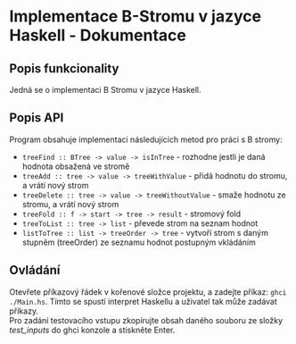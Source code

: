 # Implementace B-Stromu v jazyce Haskell - Dokumentace
## Popis funkcionality
Jedná se o implementaci B Stromu v jazyce Haskell.
## Popis API
Program obsahuje implementaci následujících metod pro práci s B stromy:
- `treeFind :: BTree -> value -> isInTree` - rozhodne jestli je daná hodnota obsažená ve stromě
- `treeAdd :: tree -> value -> treeWithValue` - přidá hodnotu do stromu, a vrátí nový strom
- `treeDelete :: tree -> value -> treeWithoutValue` - smaže hodnotu ze stromu, a vrátí nový strom
- `treeFold :: f -> start -> tree -> result` - stromový fold
- `treeToList :: tree -> list` - převede strom na seznam hodnot
- `listToTree :: list -> treeOrder -> tree` - vytvoří strom s daným stupněm (treeOrder) ze seznamu hodnot postupným vkládáním
## Ovládání
Otevřete příkazový řádek v kořenové složce projektu, a zadejte příkaz: `ghci ./Main.hs`. Tímto se
spustí interpret Haskellu a uživatel tak může zadávat příkazy. \
Pro zadání testovacího vstupu zkopírujte obsah daného souboru ze složky *test_inputs* do ghci konzole a stiskněte Enter.